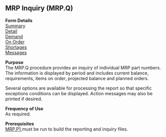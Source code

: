 ##  MRP Inquiry (MRP.Q)

<PageHeader />

**Form Details**  
[ Summary ](MRP-Q-1/README.md)   
[ Detail ](MRP-Q-2/README.md)   
[ Demand ](MRP-Q-3/README.md)   
[ On Order ](MRP-Q-4/README.md)   
[ Shortages ](MRP-Q-5/README.md)   
[ Messages ](MRP-Q-6/README.md)   

**Purpose**  
The MRP.Q procedure provides an inquiry of individual MRP part numbers. The
information is displayed by period and includes current balance, requirements,
items on order, projected balance and planned orders.  
  
Several options are available for processing the report so that specific
exceptions conditions can be displayed. Action messages may also be printed if
desired.

**Frequency of Use**  
As required.

**Prerequisites**  
[ MRP.P1 ](../../../../rover/AP-OVERVIEW/AP-ENTRY/AP-E/AP-E-1/CURRENCY-CONTROL/SO-E/SO-E-3/poprice-e/PLAN-E/MRP-P1) must be run to build the reporting and inquiry files. 

<badge text= "Version 8.10.57" vertical="middle" />

<PageFooter />